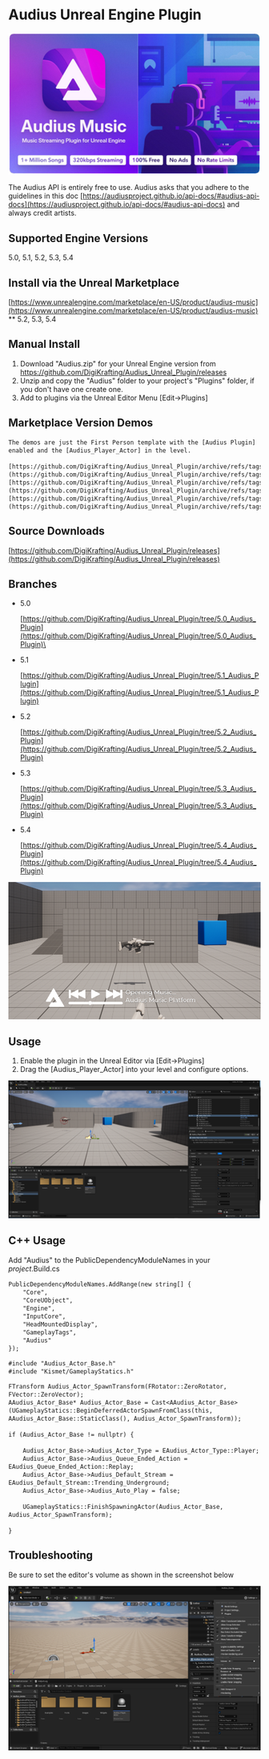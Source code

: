 # Audius Unreal Engine Plugin
![banner.png](screenshots/banner.png)

The Audius API is entirely free to use. Audius asks that you adhere to the guidelines in this doc [https://audiusproject.github.io/api-docs/#audius-api-docs](https://audiusproject.github.io/api-docs/#audius-api-docs) and always credit artists.

## Supported Engine Versions

5.0, 5.1, 5.2, 5.3, 5.4

## Install via the Unreal Marketplace

[https://www.unrealengine.com/marketplace/en-US/product/audius-music](https://www.unrealengine.com/marketplace/en-US/product/audius-music) ** 5.2, 5.3, 5.4

## Manual Install 

1. Download "Audius.zip" for your Unreal Engine version from https://github.com/DigiKrafting/Audius_Unreal_Plugin/releases
2. Unzip and copy the "Audius" folder to your project's "Plugins" folder, if you don't have one create one.
3. Add to plugins via the Unreal Editor Menu [Edit->Plugins]

## Marketplace Version Demos
	
	The demos are just the First Person template with the [Audius Plugin] enabled and the [Audius_Player_Actor] in the level.

	[https://github.com/DigiKrafting/Audius_Unreal_Plugin/archive/refs/tags/ue5.2_demo.zip](https://github.com/DigiKrafting/Audius_Unreal_Plugin/archive/refs/tags/ue5.2_demo.zip)
	[https://github.com/DigiKrafting/Audius_Unreal_Plugin/archive/refs/tags/ue5.3_demo.zip](https://github.com/DigiKrafting/Audius_Unreal_Plugin/archive/refs/tags/ue5.3_demo.zip)
	[https://github.com/DigiKrafting/Audius_Unreal_Plugin/archive/refs/tags/ue5.4_demo.zip](https://github.com/DigiKrafting/Audius_Unreal_Plugin/archive/refs/tags/ue5.4_demo.zip)

## Source Downloads

[https://github.com/DigiKrafting/Audius_Unreal_Plugin/releases](https://github.com/DigiKrafting/Audius_Unreal_Plugin/releases)

## Branches

* 5.0
  
	[https://github.com/DigiKrafting/Audius_Unreal_Plugin/tree/5.0_Audius_Plugin](https://github.com/DigiKrafting/Audius_Unreal_Plugin/tree/5.0_Audius_Plugin)\
	
* 5.1 

	[https://github.com/DigiKrafting/Audius_Unreal_Plugin/tree/5.1_Audius_Plugin](https://github.com/DigiKrafting/Audius_Unreal_Plugin/tree/5.1_Audius_Plugin)

* 5.2

	[https://github.com/DigiKrafting/Audius_Unreal_Plugin/tree/5.2_Audius_Plugin](https://github.com/DigiKrafting/Audius_Unreal_Plugin/tree/5.2_Audius_Plugin)

* 5.3

	[https://github.com/DigiKrafting/Audius_Unreal_Plugin/tree/5.3_Audius_Plugin](https://github.com/DigiKrafting/Audius_Unreal_Plugin/tree/5.3_Audius_Plugin)

* 5.4

	[https://github.com/DigiKrafting/Audius_Unreal_Plugin/tree/5.4_Audius_Plugin](https://github.com/DigiKrafting/Audius_Unreal_Plugin/tree/5.4_Audius_Plugin)

![main.png](screenshots/main.png)

## Usage

1. Enable the plugin in the Unreal Editor via [Edit->Plugins]
2. Drag the [Audius_Player_Actor] into your level and configure options.

![actor.png](screenshots/actor.png)

## C++ Usage

Add "Audius" to the PublicDependencyModuleNames in your *project*.Build.cs

```
PublicDependencyModuleNames.AddRange(new string[] {
    "Core",
    "CoreUObject",
    "Engine",
    "InputCore",
    "HeadMountedDisplay",
    "GameplayTags",
    "Audius"
});
```

```
#include "Audius_Actor_Base.h"
#include "Kismet/GameplayStatics.h" 
```

```
FTransform Audius_Actor_SpawnTransform(FRotator::ZeroRotator, FVector::ZeroVector);
AAudius_Actor_Base* Audius_Actor_Base = Cast<AAudius_Actor_Base>(UGameplayStatics::BeginDeferredActorSpawnFromClass(this, AAudius_Actor_Base::StaticClass(), Audius_Actor_SpawnTransform));

if (Audius_Actor_Base != nullptr) {
	
	Audius_Actor_Base->Audius_Actor_Type = EAudius_Actor_Type::Player;
	Audius_Actor_Base->Audius_Queue_Ended_Action = EAudius_Queue_Ended_Action::Replay;
	Audius_Actor_Base->Audius_Default_Stream = EAudius_Default_Stream::Trending_Underground;
	Audius_Actor_Base->Audius_Auto_Play = false;
	
	UGameplayStatics::FinishSpawningActor(Audius_Actor_Base, Audius_Actor_SpawnTransform);
	
}
```

## Troubleshooting

Be sure to set the editor's volume as shown in the screenshot below

![editor_volume.png](screenshots/editor_volume.png)

